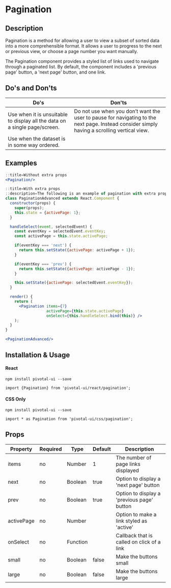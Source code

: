 # Pagination

## Description
Pagination is a method for allowing a user to view a subset of sorted data into a more comprehensible format. It allows a user to progress to the next or previous view, or choose a page number you want manually.

The Pagination component provides a styled list of links used to navigate through a paginated list.  By default,
the component includes a 'previous page' button, a 'next page' button, and one link.

## Do's and Don'ts
Do's         | Don'ts
-------------|----------
Use when it is unsuitable to display all the data on a single page/screen. | Do not use when you don’t want the user to pause for navigating to the next page. Instead consider simply having a scrolling vertical view.
Use when the dataset is in some way ordered. |

## Examples

```jsx
::title=Without extra props
<Pagination/>
```

```jsx
::title=With extra props
::description=The following is an example of pagination with extra props:
class PaginationAdvanced extends React.Component {
  constructor(props) {
    super(props);
    this.state = {activePage: 1};
  }

  handleSelect(event, selectedEvent) {
    const eventKey = selectedEvent.eventKey;
    const activePage = this.state.activePage;

    if(eventKey === 'next') {
      return this.setState({activePage: activePage + 1});
    }

    if(eventKey === 'prev') {
      return this.setState({activePage: activePage - 1});
    }

    this.setState({activePage: selectedEvent.eventKey});
  }

  render() {
    return (
      <Pagination items={7}
                  activePage={this.state.activePage}
                  onSelect={this.handleSelect.bind(this)} />
    );
  }
}

<PaginationAdvanced/>
```

## Installation & Usage

#### React
`npm install pivotal-ui --save`

`import {Pagination} from 'pivotal-ui/react/pagination';`

#### CSS Only
`npm install pivotal-ui --save`

`import * as Pagination from 'pivotal-ui/css/pagination';`

## Props

Property   | Required | Type     | Default | Description
-----------|----------|----------|---------|------------
items      | no       | Number   | 1       | The number of page links displayed
next       | no       | Boolean  | true    | Option to display a 'next page' button
prev       | no       | Boolean  | true    | Option to display a 'previous page' button
activePage | no       | Number   |         | Option to make a link styled as 'active'
onSelect   | no       | Function |         | Callback that is called on click of a link
small      | no       | Boolean  | false   | Make the buttons small
large      | no       | Boolean  | false   | Make the buttons large